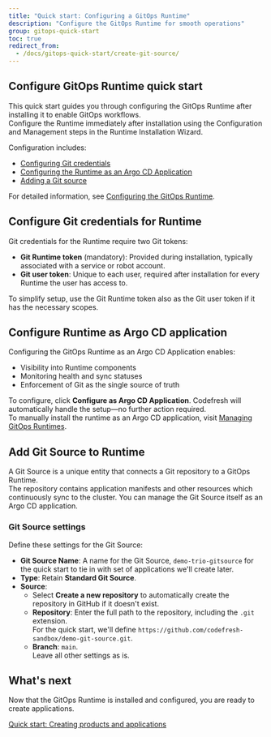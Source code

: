 ```yaml
---
title: "Quick start: Configuring a GitOps Runtime"
description: "Configure the GitOps Runtime for smooth operations"
group: gitops-quick-start
toc: true
redirect_from:
  - /docs/gitops-quick-start/create-git-source/
---
```




## Configure GitOps Runtime quick start
This quick start guides you through configuring the GitOps Runtime after installing it to enable GitOps workflows.    
Configure the Runtime immediately after installation using the Configuration and Management steps in the Runtime Installation Wizard.

Configuration includes:
* [Configuring Git credentials](#configure-git-credentials-for-runtime)
* [Configuring the Runtime as an Argo CD Application](#configure-runtime-as-argo-cd-application)
* [Adding a Git source](#add-git-source-to-runtime)

For detailed information, see [Configuring the GitOps Runtime]({{site.baseurl}}/docs/installation/gitops/runtime-configuration/).


## Configure Git credentials for Runtime
Git credentials for the Runtime require two Git tokens: 
* **Git Runtime token** (mandatory): Provided during installation, typically associated with a service or robot account.
* **Git user token**: Unique to each user, required after installation for every Runtime the user has access to.

To simplify setup, use the Git Runtime token also as the Git user token if it has the necessary scopes.


## Configure Runtime as Argo CD application
Configuring the GitOps Runtime as an Argo CD Application enables:
* Visibility into Runtime components
* Monitoring health and sync statuses
* Enforcement of Git as the single source of truth

To configure, click **Configure as Argo CD Application**. Codefresh will automatically handle the setup—no further action required.  
To manually install the runtime as an Argo CD application, visit [Managing GitOps Runtimes]({{site.baseurl}}/docs/installation/gitops/manage-runtimes/#manually-configuring-the-runtime-application).

## Add Git Source to Runtime

A Git Source is a unique entity that connects a Git repository to a GitOps Runtime.  
The repository contains application manifests and other resources which continuously sync to the cluster. You can manage the Git Source itself as an Argo CD application.

### Git Source settings
Define these settings for the Git Source:
* **Git Source Name**: A name for the Git Source, `demo-trio-gitsource` for the quick start to tie in with set of applications we'll create later.
* **Type**: Retain **Standard Git Source**.
* **Source**: 
  * Select **Create a new repository** to automatically create the repository in GitHub if it doesn't exist.
  * **Repository**: Enter the full path to the repository, including the `.git` extension.  
	For the quick start, we'll define `https://github.com/codefresh-sandbox/demo-git-source.git`.
  * **Branch**: `main`.  
Leave all other settings as is.

## What's next
Now that the GitOps Runtime is installed and configured, you are ready to create applications.

[Quick start: Creating products and applications]({{site.baseurl}}/docs/gitops-quick-start/create-app-ui/)



